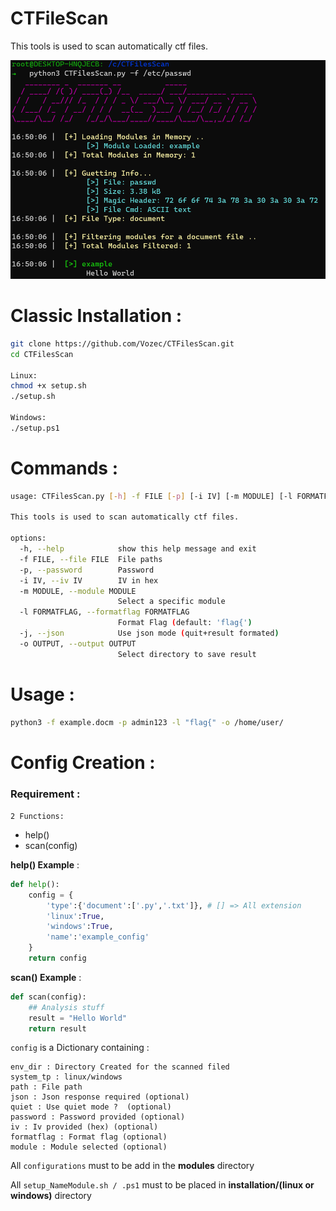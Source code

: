 # CTFileScan
This tools is used to scan automatically ctf files.

![Alt text](./github/example.png)

# Classic Installation :

```bash
git clone https://github.com/Vozec/CTFilesScan.git
cd CTFilesScan

Linux:
chmod +x setup.sh
./setup.sh

Windows:
./setup.ps1

```

# Commands :

```bash
usage: CTFilesScan.py [-h] -f FILE [-p] [-i IV] [-m MODULE] [-l FORMATFLAG] [-j] [-o OUTPUT]

This tools is used to scan automatically ctf files.

options:
  -h, --help            show this help message and exit
  -f FILE, --file FILE  File paths
  -p, --password        Password
  -i IV, --iv IV        IV in hex
  -m MODULE, --module MODULE
                        Select a specific module
  -l FORMATFLAG, --formatflag FORMATFLAG
                        Format Flag (default: 'flag{')
  -j, --json            Use json mode (quit+result formated)
  -o OUTPUT, --output OUTPUT
                        Select directory to save result
```

# Usage :
```bash
python3 -f example.docm -p admin123 -l "flag{" -o /home/user/
```

# Config Creation : 

### Requirement :

``2 Functions:``
- help()
- scan(config)

**help() Example** :
```python
def help():
	config = {
		'type':{'document':['.py','.txt']}, # [] => All extension
		'linux':True,
		'windows':True,
		'name':'example_config'
	}
	return config
```

**scan() Example** :
```python
def scan(config):
	## Analysis stuff
	result = "Hello World"
	return result
```

``config`` is a Dictionary containing : 
```
env_dir : Directory Created for the scanned filed
system_tp : linux/windows
path : File path
json : Json response required (optional)
quiet : Use quiet mode ?  (optional)
password : Password provided (optional)
iv : Iv provided (hex) (optional)
formatflag : Format flag (optional)
module : Module selected (optional)
```

All ``configurations`` must to be add in the **modules** directory

All ``setup_NameModule.sh / .ps1`` must to be placed in **installation/(linux or windows)** directory
